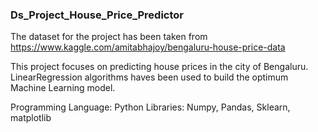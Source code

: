 ### Ds_Project_House_Price_Predictor

The dataset for the project has been taken from
https://www.kaggle.com/amitabhajoy/bengaluru-house-price-data

This project focuses on predicting house prices in the city of Bengaluru. LinearRegression algorithms haves been used to build the optimum Machine Learning model.

Programming Language: Python
Libraries: Numpy, Pandas, Sklearn, matplotlib
